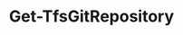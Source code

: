 ﻿---
title: Get-TfsGitRepository
breadcrumbs: [ "Git" ]
parent: "Git"
description: "Gets information from one or more Git repositories in a team project. "
remarks: 
parameterSets: 
  "_All_": [ Collection, Default, IncludeParent, Project, Repository, Server ] 
  "Get by ID or Name":  
    Repository: 
      type: "object"  
      position: "0"  
    Collection: 
      type: "object"  
    IncludeParent: 
      type: "SwitchParameter"  
    Project: 
      type: "object"  
    Server: 
      type: "object"  
  "Get default":  
    Default: 
      type: "SwitchParameter"  
      required: true  
    Collection: 
      type: "object"  
    IncludeParent: 
      type: "SwitchParameter"  
    Project: 
      type: "object"  
    Server: 
      type: "object" 
parameters: 
  - name: "Repository" 
    description: "Specifies the name or ID of a Git repository. Wildcards are supported. When omitted, all Git repositories in the supplied team project are returned. " 
    globbing: false 
    position: 0 
    type: "object" 
    aliases: [ Name ] 
    defaultValue: "*" 
  - name: "Name" 
    description: "Specifies the name or ID of a Git repository. Wildcards are supported. When omitted, all Git repositories in the supplied team project are returned. This is an alias of the Repository parameter." 
    globbing: false 
    position: 0 
    type: "object" 
    aliases: [ Name ] 
    defaultValue: "*" 
  - name: "Default" 
    description: "Returns the default repository in the given team project. The default repository is the one that is created when a team project is created, and has the same name as the team project. " 
    required: true 
    globbing: false 
    type: "SwitchParameter" 
    defaultValue: "False" 
  - name: "IncludeParent" 
    description: "Returns details about the repository's parent (forked) repository, if it has one. " 
    globbing: false 
    type: "SwitchParameter" 
    defaultValue: "False" 
  - name: "Project" 
    description: "Specifies the name of the Team Project, its ID (a GUID), or a Microsoft.TeamFoundation.Core.WebApi.TeamProject object to connect to. When omitted, it defaults to the connection set by Connect-TfsTeamProject (if any). For more details, see the Get-TfsTeamProject cmdlet. " 
    globbing: false 
    pipelineInput: "true (ByValue)" 
    type: "object" 
  - name: "Collection" 
    description: "Specifies the URL to the Team Project Collection or Azure DevOps Organization to connect to, a TfsTeamProjectCollection object (Windows PowerShell only), or a VssConnection object. You can also connect to an Azure DevOps Services organizations by simply providing its name instead of the full URL. For more details, see the Get-TfsTeamProjectCollection cmdlet. When omitted, it defaults to the connection set by Connect-TfsTeamProjectCollection (if any). " 
    globbing: false 
    type: "object" 
    aliases: [ Organization ] 
  - name: "Organization" 
    description: "Specifies the URL to the Team Project Collection or Azure DevOps Organization to connect to, a TfsTeamProjectCollection object (Windows PowerShell only), or a VssConnection object. You can also connect to an Azure DevOps Services organizations by simply providing its name instead of the full URL. For more details, see the Get-TfsTeamProjectCollection cmdlet. When omitted, it defaults to the connection set by Connect-TfsTeamProjectCollection (if any). This is an alias of the Collection parameter." 
    globbing: false 
    type: "object" 
    aliases: [ Organization ] 
  - name: "Server" 
    description: "Specifies the URL to the Team Foundation Server to connect to, a TfsConfigurationServer object (Windows PowerShell only), or a VssConnection object. When omitted, it defaults to the connection set by Connect-TfsConfiguration (if any). For more details, see the Get-TfsConfigurationServer cmdlet. " 
    globbing: false 
    type: "object"
inputs: 
  - type: "System.Object" 
    description: "Specifies the name of the Team Project, its ID (a GUID), or a Microsoft.TeamFoundation.Core.WebApi.TeamProject object to connect to. When omitted, it defaults to the connection set by Connect-TfsTeamProject (if any). For more details, see the Get-TfsTeamProject cmdlet. "
outputs: 
  - type: "Microsoft.TeamFoundation.SourceControl.WebApi.GitRepository" 
    description: 
notes: 
relatedLinks: 
  - text: "Online Version:" 
    uri: "https://tfscmdlets.dev/docs/cmdlets/Git/Get-TfsGitRepository"
aliases: 
examples: 
---
